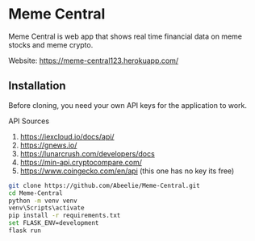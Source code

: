 # Meme Central

Meme Central is web app that shows real time financial data on meme stocks and meme crypto.

Website: https://meme-central123.herokuapp.com/

## Installation

Before cloning, you need your own API keys for the application to work.

API Sources

1. https://iexcloud.io/docs/api/
2. https://gnews.io/
3. https://lunarcrush.com/developers/docs
4. https://min-api.cryptocompare.com/
5. https://www.coingecko.com/en/api (this one has no key its free)

```bash
git clone https://github.com/Abeelie/Meme-Central.git
cd Meme-Central
python -m venv venv
venv\Scripts\activate
pip install -r requirements.txt
set FLASK_ENV=development
flask run
```
